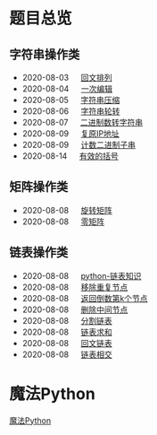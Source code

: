 # 题目总览

## 字符串操作类

* 2020-08-03 &emsp; [回文排列](/python/字符串操作/回文排列.md)
* 2020-08-04 &emsp; [一次编辑](/python/字符串操作/一次编辑.md)
* 2020-08-05 &emsp; [字符串压缩](/python/字符串操作/字符串压缩.md)
* 2020-08-06 &emsp; [字符串轮转](/python/字符串操作/字符串轮转.md)
* 2020-08-07 &emsp; [二进制数转字符串](/python/字符串操作/二进制数转字符串.md)
* 2020-08-09 &emsp; [复原IP地址](/python/字符串操作/复原IP地址.md)
* 2020-08-09 &emsp; [计数二进制子串](/python/字符串操作/计数二进制子串.md)
* 2020-08-14 &emsp; [有效的括号](/python/字符串操作/有效的括号.md)


## 矩阵操作类
* 2020-08-08 &emsp; [旋转矩阵](/python/矩阵/旋转矩阵.md)
* 2020-08-08 &emsp; [零矩阵](/python/矩阵/零矩阵.md)


## 链表操作类
* 2020-08-08 &emsp; [python-链表知识](/python/链表/链表基础知识.md)
* 2020-08-08 &emsp; [移除重复节点](/python/链表/移除重复节点.md)
* 2020-08-08 &emsp; [返回倒数第k个节点](/python/链表/返回倒数第k个节点.md)
* 2020-08-08 &emsp; [删除中间节点](/python/链表/删除中间节点.md)
* 2020-08-08 &emsp; [分割链表](/python/链表/分割链表.md)
* 2020-08-08 &emsp; [链表求和](/python/链表/链表求和.md)
* 2020-08-08 &emsp; [回文链表](/python/链表/回文链表.md)
* 2020-08-08 &emsp; [链表相交](/python/链表/链表相交.md)


# 魔法Python
[魔法Python](/magic/README.md)